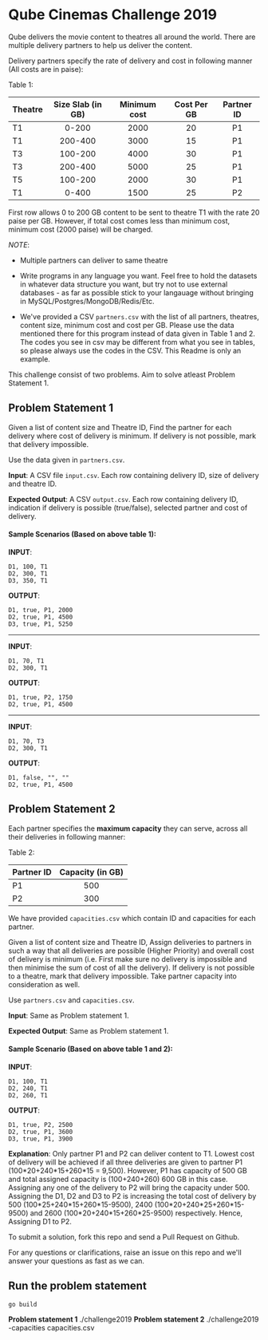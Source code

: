 # Qube Cinemas Challenge 2019
Qube delivers the movie content to theatres all around the world. There are multiple delivery partners to help us deliver the content.

Delivery partners specify the rate of delivery and cost in following manner (All costs are in paise):

Table 1:

| Theatre       | Size Slab (in GB)        | Minimum cost  | Cost Per GB | Partner ID |
| ------------- |:----------------:        |:-------------:| :----------:|:----------:|
|  T1           |         0-200            |       2000    |      20     |     P1     |
|  T1           |         200-400          |       3000    |      15     |P1          |
|  T3           |         100-200          |       4000    |      30     |P1          |
|  T3           |         200-400          |       5000    |      25     |P1          |
|  T5           |         100-200          |       2000    |      30     |P1          |
|  T1           |         0-400            |       1500    |      25     |P2          |

First row allows 0 to 200 GB content to be sent to theatre T1 with the rate 20 paise per GB. However, if total cost comes less than minimum cost, minimum cost (2000 paise) will be charged.

*NOTE*: 
- Multiple partners can deliver to same theatre


- Write programs in any language you want. Feel free to hold the datasets in whatever data structure you want, but try not to use external databases - as far as possible stick to your langauage without bringing in MySQL/Postgres/MongoDB/Redis/Etc.

- We've provided a CSV `partners.csv` with the list of all partners, theatres, content size, minimum cost and cost per GB. Please use the data mentioned there for this program instead of data given in Table 1 and 2. The codes you see in csv may be different from what you see in tables, so please always use the codes in the CSV. This Readme is only an example.

This challenge consist of two problems. Aim to solve atleast Problem Statement 1.

## Problem Statement 1
Given a list of content size and Theatre ID, Find the partner for each delivery where cost of delivery is minimum. If delivery is not possible, mark that delivery impossible.

Use the data given in `partners.csv`.


**Input**: A CSV file `input.csv`. Each row containing delivery ID, size of delivery and theatre ID.

**Expected Output**: A CSV `output.csv`. Each row containing delivery ID, indication if delivery is possible (true/false), selected partner and cost of delivery.

#### Sample Scenarios (Based on above table 1):
**INPUT**:
```
D1, 100, T1
D2, 300, T1
D3, 350, T1
```
**OUTPUT**:
```
D1, true, P1, 2000
D2, true, P1, 4500
D3, true, P1, 5250
```
---
**INPUT**:
```
D1, 70, T1
D2, 300, T1
```
**OUTPUT**:
```
D1, true, P2, 1750
D2, true, P1, 4500
```

---
**INPUT**:
```
D1, 70, T3
D2, 300, T1
```
**OUTPUT**:
```
D1, false, "", "" 
D2, true, P1, 4500
```

## Problem Statement 2

Each partner specifies the **maximum capacity** they can serve, across all their deliveries in following manner:

Table 2:

| Partner ID    | Capacity (in GB) |
| ------------- |:----------------:|
|  P1           |        500       |
|  P2           |        300       |

We have provided `capacities.csv` which contain ID and capacities for each partner.

Given a list of content size and Theatre ID, Assign deliveries to partners in such a way that all deliveries are possible (Higher Priority) and overall cost of delivery is minimum (i.e. First make sure no delivery is impossible and then minimise the sum of cost of all the delivery). If delivery is not possible to a theatre, mark that delivery impossible. Take partner capacity into consideration as well.

Use `partners.csv` and `capacities.csv`.

**Input**: Same as Problem statement 1.

**Expected Output**: Same as Problem statement 1.

#### Sample Scenario (Based on above table 1 and 2):
**INPUT**:
```
D1, 100, T1
D2, 240, T1
D2, 260, T1
```

**OUTPUT**:
```
D1, true, P2, 2500
D2, true, P1, 3600
D3, true, P1, 3900
```

**Explanation**: Only partner P1 and P2 can deliver content to T1. Lowest cost of delivery will be achieved if all three deliveries are given to partner P1 (100\*20+240\*15+260\*15 = 9,500). However, P1 has capacity of 500 GB and total assigned capacity is (100+240+260) 600 GB in this case. Assigning any one of the delivery to P2 will bring the capacity under 500. Assigning the D1, D2 and D3 to P2 is increasing the total cost of delivery by 500 (100\*25+240\*15+260\*15-9500), 2400 (100\*20+240\*25+260*15-9500) and 2600 (100\*20+240\*15+260\*25-9500) respectively. Hence, Assigning D1 to P2.

To submit a solution, fork this repo and send a Pull Request on Github.

For any questions or clarifications, raise an issue on this repo and we'll answer your questions as fast as we can.


## Run the problem statement

    go build
**Problem statement 1**
    ./challenge2019
**Problem statement 2**
    ./challenge2019 -capacities capacities.csv